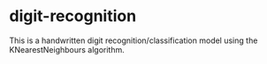 # digit-recognition
This is a handwritten digit recognition/classification model using the KNearestNeighbours algorithm.
